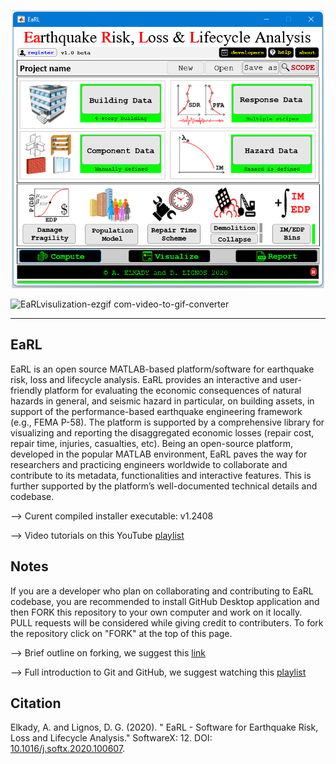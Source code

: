 <p align="center">
  <img width="500" src="Screenshot.png" alt="EaRL Main Console">
</p>

![EaRLvisulization-ezgif com-video-to-gif-converter](https://github.com/user-attachments/assets/11cf129b-574d-4470-9bfb-fd8aabb9b4f3)

---------------

## EaRL
EaRL is an open source MATLAB-based platform/software for earthquake risk, loss and lifecycle analysis. EaRL provides an interactive and user-friendly platform for evaluating the economic consequences of natural hazards in general, and seismic hazard in particular, on building assets, in support of the performance-based earthquake engineering framework (e.g., FEMA P-58). The platform is supported by a comprehensive library for visualizing and reporting the disaggregated economic losses (repair cost, repair time, injuries, casualties, etc). Being an open-source platform, developed in the popular MATLAB environment, EaRL paves the way for researchers and practicing engineers worldwide to collaborate and contribute to its metadata, functionalities and interactive features. This is further supported by the platform’s well-documented technical details and codebase.

--> Curent compiled installer executable: v1.2408

--> Video tutorials on this YouTube [playlist](https://www.youtube.com/playlist?list=PLz_XdUL-6Y_nbmyXU7Pcdg_XDwvwgGXjF)

## Notes
If you are a developer who plan on collaborating and contributing to EaRL codebase, you are recommended to install GitHub Desktop application and then FORK this repository to your own computer and work on it locally. PULL requests will be considered while giving credit to contributers. To fork the repository click on "FORK" at the top of this page.

--> Brief outline on forking, we suggest this [link](https://www.atlassian.com/git/tutorials/comparing-workflows/forking-workflow)

--> Full introduction to Git and GitHub, we suggest watching this [playlist](https://www.youtube.com/playlist?list=PLRqwX-V7Uu6ZF9C0YMKuns9sLDzK6zoiV)

## Citation
Elkady, A. and Lignos, D. G. (2020). " EaRL - Software for Earthquake Risk, Loss and Lifecycle Analysis." SoftwareX: 12. DOI: [10.1016/j.softx.2020.100607](https://www.sciencedirect.com/science/article/pii/S2352711020303204).
